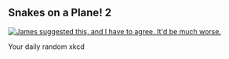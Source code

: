 ## Snakes on a Plane! 2
[![James suggested this, and I have to agree.  It'd be much worse.](https://imgs.xkcd.com/comics/snakes_on_a_plane_2.jpg)](https://xkcd.com/107/ "James suggested this, and I have to agree.  It'd be much worse.")

Your daily random xkcd
